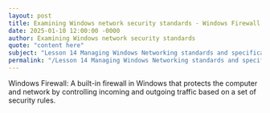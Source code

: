 ```yaml
---
layout: post
title: Examining Windows network security standards - Windows Firewall
date: 2025-01-10 12:00:00 -0000
author: Examining Windows network security standards
quote: "content here"
subject: "Lesson 14 Managing Windows Networking standards and specifications"
permalink: "/Lesson 14 Managing Windows Networking standards and specifications/Examining Windows network security standards/Examining Windows network security standards - Windows Firewall"
---
```


Windows Firewall: A built-in firewall in Windows that protects the computer and network by controlling incoming and outgoing traffic based on a set of security rules.

